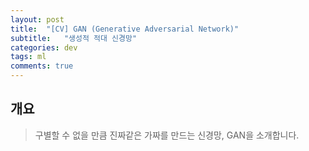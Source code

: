 ```yaml
---
layout: post
title:  "[CV] GAN (Generative Adversarial Network)"
subtitle:   "생성적 적대 신경망"
categories: dev
tags: ml   
comments: true
---
```



## 개요
> 구별할 수 없을 만큼 진짜같은 가짜를 만드는 신경망, GAN을 소개합니다.